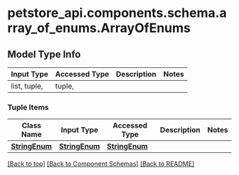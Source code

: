 <a name="top"></a>
<a id="ArrayOfEnums"></a>
# petstore_api.components.schema.array_of_enums.ArrayOfEnums

## Model Type Info
Input Type | Accessed Type | Description | Notes
------------ | ------------- | ------------- | -------------
list, tuple,  | tuple,  |  | 

### Tuple Items
Class Name | Input Type | Accessed Type | Description | Notes
------------- | ------------- | ------------- | ------------- | -------------
[**StringEnum**](string_enum.StringEnum.md) | [**StringEnum**](string_enum.StringEnum.md) | [**StringEnum**](string_enum.StringEnum.md) |  | 

[[Back to top]](#top) [[Back to Component Schemas]](../../../README.md#Component-Schemas) [[Back to README]](../../../README.md)